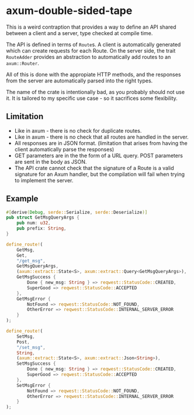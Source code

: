 # axum-double-sided-tape

This is a weird contraption that provides a way to define an API shared between
a client and a server, type checked at compile time.

The API is defined in terms of `Route`s. A client is automatically generated
which can create requests for each Route. On the server side, the trait
`RouteAdder` provides an abstraction to automatically add routes to an
`axum::Router`.

All of this is done with the appropiate HTTP methods, and the responses from
the server are automatically parsed into the right types.

The name of the crate is intentionally bad, as you probably should not use it.
It is tailored to my specific use case - so it sacrifices some flexibility.

## Limitation

- Like in axum - there is no check for duplicate routes.
- Like in axum - there is no check that all routes are handled in the server.
- All responses are in JSON format. (limitation that arises from having the
client automatically parse the responses)
- GET parameters are in the the form of a URL query. POST parameters are sent
in the body as JSON.
- The API crate cannot check that the signature of a Route is a valid signature
for an Axum handler, but the compilation will fail when trying to implement the
server.


## Example

```rs
#[derive(Debug, serde::Serialize, serde::Deserialize)]
pub struct GetMsgQueryArgs {
    pub num: u32,
    pub prefix: String,
}

define_route!(
    GetMsg,
    Get,
    "/get_msg",
    GetMsgQueryArgs,
    (axum::extract::State<S>, axum::extract::Query<GetMsgQueryArgs>),
    GetMsgSuccess {
        Done { new_msg: String } => reqwest::StatusCode::CREATED,
        SuperGood => reqwest::StatusCode::ACCEPTED
    },
    GetMsgError {
        NotFound => reqwest::StatusCode::NOT_FOUND,
        OtherError => reqwest::StatusCode::INTERNAL_SERVER_ERROR
    }
);

define_route!(
    SetMsg,
    Post,
    "/set_msg",
    String,
    (axum::extract::State<S>, axum::extract::Json<String>),
    SetMsgSuccess {
        Done { new_msg: String } => reqwest::StatusCode::CREATED,
        SuperGood => reqwest::StatusCode::ACCEPTED
    },
    SetMsgError {
        NotFound => reqwest::StatusCode::NOT_FOUND,
        OtherError => reqwest::StatusCode::INTERNAL_SERVER_ERROR
    }
);
```
